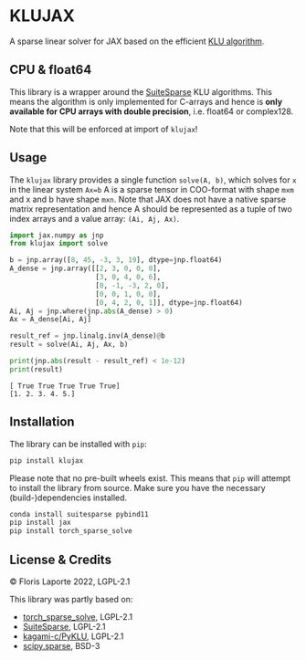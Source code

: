 # KLUJAX

A sparse linear solver for JAX based on the
efficient [KLU algorithm](https://ufdcimages.uflib.ufl.edu/UF/E0/01/17/21/00001/palamadai_e.pdf).

## CPU & float64

This library is a wrapper around the [SuiteSparse](https://github.com/DrTimothyAldenDavis/SuiteSparse) KLU
algorithms. This means the algorithm is only implemented for
C-arrays and hence is **only available for CPU
arrays with double precision**, i.e. float64 or complex128.

Note that this will be enforced at import of `klujax`!

## Usage

The `klujax` library provides a single function `solve(A, b)`, which solves for `x` in
the linear system `Ax=b` A is a sparse tensor in COO-format with shape `mxm` and x and b
have shape `mxn`. Note that JAX does not have a native sparse matrix representation and
hence A should be represented as a tuple of two index arrays and a value
array: `(Ai, Aj, Ax)`.

```python
import jax.numpy as jnp
from klujax import solve

b = jnp.array([8, 45, -3, 3, 19], dtype=jnp.float64)
A_dense = jnp.array([[2, 3, 0, 0, 0],
                     [3, 0, 4, 0, 6],
                     [0, -1, -3, 2, 0],
                     [0, 0, 1, 0, 0],
                     [0, 4, 2, 0, 1]], dtype=jnp.float64)
Ai, Aj = jnp.where(jnp.abs(A_dense) > 0)
Ax = A_dense[Ai, Aj]

result_ref = jnp.linalg.inv(A_dense)@b
result = solve(Ai, Aj, Ax, b)

print(jnp.abs(result - result_ref) < 1e-12)
print(result)
```

```
[ True True True True True]
[1. 2. 3. 4. 5.]
```

## Installation

The library can be installed with `pip`:

```bash
pip install klujax
```

Please note that no pre-built wheels exist. This means that `pip` will
attempt to install the library from source. Make sure you have the
necessary (build-)dependencies installed.

```bash
conda install suitesparse pybind11
pip install jax
pip install torch_sparse_solve
```

## License & Credits

© Floris Laporte 2022, LGPL-2.1

This library was partly based on:

- [torch_sparse_solve](https://github.com/flaport/torch_sparse_solve), LGPL-2.1
- [SuiteSparse](https://github.com/DrTimothyAldenDavis/SuiteSparse), LGPL-2.1
- [kagami-c/PyKLU](https://github.com/kagami-c/PyKLU), LGPL-2.1
- [scipy.sparse](https://github.com/scipy/scipy/tree/master/scipy/sparse), BSD-3
